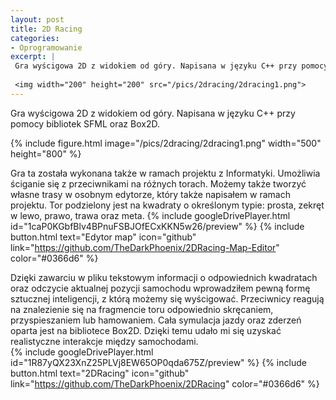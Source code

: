 ```yaml
---
layout: post
title: 2D Racing
categories:
- Oprogramowanie
excerpt: |
 Gra wyścigowa 2D z widokiem od góry. Napisana w języku C++ przy pomocy bibliotek SFML oraz Box2D.
  
 <img width="200" height="200" src="/pics/2dracing/2dracing1.png"> 
---
```


Gra wyścigowa 2D z widokiem od góry. Napisana w języku C++ przy pomocy bibliotek SFML oraz Box2D.

{% include figure.html image="/pics/2dracing/2dracing1.png" width="500" height="800" %}

Gra ta została wykonana także w ramach projektu z Informatyki. Umożliwia ściganie się z przeciwnikami na różnych torach. Możemy także tworzyć własne trasy w osobnym edytorze, który także napisałem w ramach projektu. Tor podzielony jest na kwadraty o określonym typie: prosta, zekręt w lewo, prawo, trawa oraz meta. 
{% include googleDrivePlayer.html id="1caP0KGbfBlv4BPnuFSBJOfECxKKN5w26/preview" %}
{% include button.html text="Edytor map" icon="github" link="https://github.com/TheDarkPhoenix/2DRacing-Map-Editor" color="#0366d6" %}

Dzięki zawarciu w pliku tekstowym informacji o odpowiednich kwadratach oraz odczycie aktualnej pozycji samochodu wprowadziłem pewną formę sztucznej inteligencji, z którą możemy się wyścigować. Przeciwnicy reagują na znalezienie się na fragmencie toru odpowiednio skręcaniem, przyspieszaniem lub hamowaniem. Cała symulacja jazdy oraz zderzeń oparta jest na bibliotece Box2D. Dzięki temu udało mi się uzyskać realistyczne interakcje między samochodami.  
{% include googleDrivePlayer.html id="1R87yQX23XnZ25PLVj8EW65OP0qda675Z/preview" %}
{% include button.html text="2DRacing" icon="github" link="https://github.com/TheDarkPhoenix/2DRacing" color="#0366d6" %}
